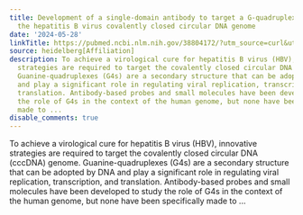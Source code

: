 ```yaml
---
title: Development of a single-domain antibody to target a G-quadruplex located on
  the hepatitis B virus covalently closed circular DNA genome
date: '2024-05-28'
linkTitle: https://pubmed.ncbi.nlm.nih.gov/38804172/?utm_source=curl&utm_medium=rss&utm_campaign=pubmed-2&utm_content=1FakS-2QOkCT8HsMOQP1bCRQ4YzyumYOmxmF0moLsQ3dFB1E9V&fc=20220326224207&ff=20240528181652&v=2.18.0.post9+e462414
source: heidelberg[Affiliation]
description: To achieve a virological cure for hepatitis B virus (HBV), innovative
  strategies are required to target the covalently closed circular DNA (cccDNA) genome.
  Guanine-quadruplexes (G4s) are a secondary structure that can be adopted by DNA
  and play a significant role in regulating viral replication, transcription, and
  translation. Antibody-based probes and small molecules have been developed to study
  the role of G4s in the context of the human genome, but none have been specifically
  made to ...
disable_comments: true
---
```

To achieve a virological cure for hepatitis B virus (HBV), innovative strategies are required to target the covalently closed circular DNA (cccDNA) genome. Guanine-quadruplexes (G4s) are a secondary structure that can be adopted by DNA and play a significant role in regulating viral replication, transcription, and translation. Antibody-based probes and small molecules have been developed to study the role of G4s in the context of the human genome, but none have been specifically made to ...